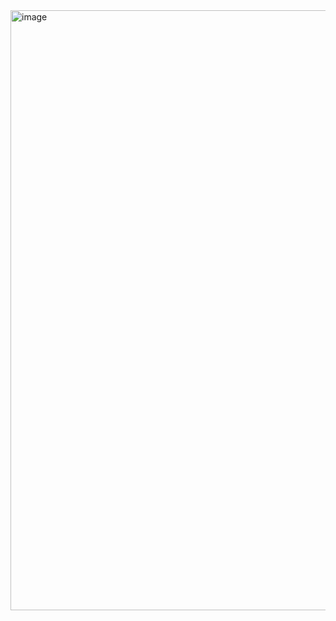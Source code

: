 <img width="960" alt="image" src="https://github.com/richapatel99/datascience_internship/assets/104327206/746420a5-38ee-4379-85fc-9889bf612f02">
